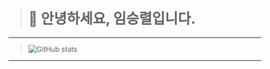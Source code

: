 ># 👋 안녕하세요, 임승렬입니다. 
<!--
> 👀 I’m interested in ...
> 
> 🌱 I’m currently learning ...
> 
> 💞️ I’m looking to collaborate on ...
> 
> 📫 How to reach me ...
>
-->
<!--
> ![](https://img.shields.io/badge/Instagram-E4405F?style=for-the-badge&logo=instagram&logoColor=white) 
> ![](https://img.shields.io/badge/Notion-%23000000.svg?style=for-the-badge&logo=notion&logoColor=white)
-->
-----
>![GitHub stats](https://github-readme-stats.vercel.app/api/top-langs?username=LimSR12&show_icons=true&theme=gruvbox)
<!---
// chart link
https://github.com/anuraghazra/github-readme-stats/blob/master/docs/readme_kr.md
--->
-----




<!--- ![]([https://starchart.cc/{LimSR12}/{C}.svg](https://github-readme-stats.vercel.app/api/top-langs/?username={LimSR12}&theme=blue-green&show_icons=true)) --->




<!---
skills
--->
<!---
![](https://img.shields.io/badge/HTML-239120?style=for-the-badge&logo=html5&logoColor=white)
![](https://img.shields.io/badge/CSS-239120?&style=for-the-badge&logo=css3&logoColor=white)

![](https://img.shields.io/badge/JavaScript-F7DF1E?style=for-the-badge&logo=JavaScript&logoColor=white)
![](https://img.shields.io/badge/Node.js-43853D?style=for-the-badge&logo=node.js&logoColor=white)
![](https://img.shields.io/badge/Express.js-404D59?style=for-the-badge)
![](https://img.shields.io/badge/React-20232A?style=for-the-badge&logo=react&logoColor=61DAFB)
![](https://img.shields.io/badge/jQuery-0769AD?style=for-the-badge&logo=jquery&logoColor=white)

![](https://img.shields.io/badge/MySQL-00000F?style=for-the-badge&logo=mysql&logoColor=white)
![](https://img.shields.io/badge/MongoDB-4EA94B?style=for-the-badge&logo=mongodb&logoColor=white)

![](https://img.shields.io/badge/Amazon_AWS-FF9900?style=for-the-badge&logo=amazonaws&logoColor=white)

![](https://img.shields.io/badge/C-00599C?style=for-the-badge&logo=c&logoColor=white)
![](https://img.shields.io/badge/C%2B%2B-00599C?style=for-the-badge&logo=c%2B%2B&logoColor=white)
![](https://img.shields.io/badge/Java-ED8B00?style=for-the-badge&logo=openjdk&logoColor=white)
--->

<!---
LimSR12/LimSR12 is a ✨ special ✨ repository because its `README.md` (this file) appears on your GitHub profile.
You can click the Preview link to take a look at your changes.
--->
